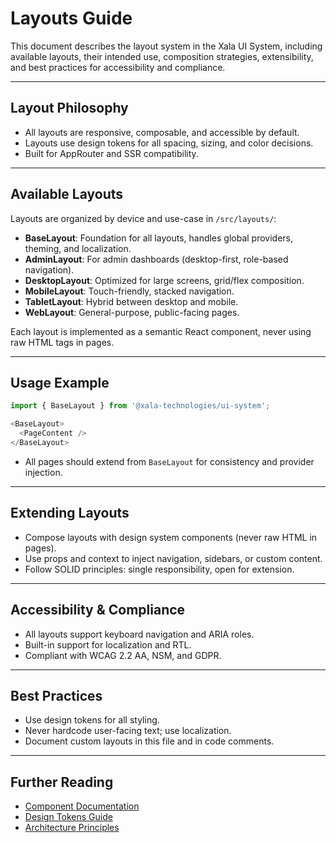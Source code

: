 # Layouts Guide

This document describes the layout system in the Xala UI System, including available layouts, their intended use, composition strategies, extensibility, and best practices for accessibility and compliance.

---

## Layout Philosophy
- All layouts are responsive, composable, and accessible by default.
- Layouts use design tokens for all spacing, sizing, and color decisions.
- Built for AppRouter and SSR compatibility.

---

## Available Layouts
Layouts are organized by device and use-case in `/src/layouts/`:
- **BaseLayout**: Foundation for all layouts, handles global providers, theming, and localization.
- **AdminLayout**: For admin dashboards (desktop-first, role-based navigation).
- **DesktopLayout**: Optimized for large screens, grid/flex composition.
- **MobileLayout**: Touch-friendly, stacked navigation.
- **TabletLayout**: Hybrid between desktop and mobile.
- **WebLayout**: General-purpose, public-facing pages.

Each layout is implemented as a semantic React component, never using raw HTML tags in pages.

---

## Usage Example
```typescript
import { BaseLayout } from '@xala-technologies/ui-system';

<BaseLayout>
  <PageContent />
</BaseLayout>
```

- All pages should extend from `BaseLayout` for consistency and provider injection.

---

## Extending Layouts
- Compose layouts with design system components (never raw HTML in pages).
- Use props and context to inject navigation, sidebars, or custom content.
- Follow SOLID principles: single responsibility, open for extension.

---

## Accessibility & Compliance
- All layouts support keyboard navigation and ARIA roles.
- Built-in support for localization and RTL.
- Compliant with WCAG 2.2 AA, NSM, and GDPR.

---

## Best Practices
- Use design tokens for all styling.
- Never hardcode user-facing text; use localization.
- Document custom layouts in this file and in code comments.

---

## Further Reading
- [Component Documentation](./components/README.md)
- [Design Tokens Guide](./design-tokens.md)
- [Architecture Principles](./architecture.md)
